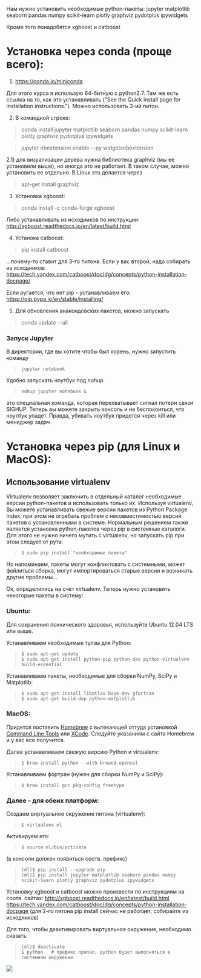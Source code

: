 Нам нужно установить необходимые python-пакеты:
jupyter matplotlib seaborn pandas numpy scikit-learn plotly graphviz pydotplus ipywidgets

Кроме того понадобятся xgboost и catboost

# Установка через conda (проще всего):

1) https://conda.io/miniconda

Для этого курса я использую 64-битную c python2.7. Там же есть ссылка на то, как это устанавливать ("See the Quick install page for installation instructions."). Можно использовать 3-ий питон.

2) В командной строке:
> conda install jupyter matplotlib seaborn pandas numpy scikit-learn plotly graphviz pydotplus ipywidgets

> jupyter nbextension enable --py widgetsnbextension 

2.1) для визуализации дерева нужна библиотека graphviz (мы ее установили выше), но иногда это не работает. В таком случае, можно установить ее отдельно. В Linux это делается через
> apt-get install graphviz

3) Установка xgboost:
> conda install -c conda-forge xgboost

Либо устанавливать из исходников по инструкции: http://xgboost.readthedocs.io/en/latest/build.html

4) Устанока catboost:
> pip install catboost

...почему-то ставит для 3-го питона. Если у вас второй, надо собирать из исходников: https://tech.yandex.com/catboost/doc/dg/concepts/python-installation-docpage/

Если ругается, что нет pip - устанавливаем его: https://pip.pypa.io/en/stable/installing/

5) Для обновления анакондовских пакетов, можно запускать
> conda update --all

### Запуск Jupyter

В директории, где вы хотите чтобы был корень, нужно запустить команду

>`jupyter notebook`<br>

Удобно запускать ноутбук под nohup

>`nohup jupyter notebook &`<br>

это специальная команда, которая перехватывает сигнал потери связи SIGHUP. Теперь вы можете закрыть консоль и не беспокоиться, что ноутбук упадет. Правда, убивать ноутбук придется через kill или менеджер задач

# Установка через pip (для Linux и MacOS):

## Использование virtualenv

Virtualenv позволяет заключить в отдельный каталог необходимые версии python-пакетов и использовать только их. Используя virtualenv, Вы можете устанавливать свежие версии пакетов из Python Package Index, при этом не огребать проблем с несовместимостью версий пакетов с установленными в системе. Нормальным решением также является установка python-пакетов через pip в системные каталоги. Для этого не нужно ничего мутить с virtualenv, но запускать pip при этом следует от рута:

> `$ sudo pip install "необходимые пакеты" `

Но напоминаем, пакеты могут конфликтовать с системными, может фейлиться сборка, могут импортироваться старые версии и возникать другие проблемы...

Ок, определились на счет virtualenv. Теперь нужно установить некоторые пакеты в систему:

### Ubuntu:

Для сохранения психического здоровья, используйте Ubuntu 12.04 LTS или выше.

Устанавливаем необходимые тулзы для Python:
>`$ sudo apt-get update`<br>
>`$ sudo apt-get install python-pip python-dev python-virtualenv build-essential`

Устанавливаем пакеты, необходимые для сборки NumPy, SciPy и Matplotlib:

>`$ sudo apt-get install libatlas-base-dev gfortran`<br>
>`$ sudo apt-get build-dep python-matplotlib`<br>


### MacOS:

Придется поставить <a href="http://brew.sh/" target="_blank">Homebrew</a> с вытекающей оттуда установкой <a href="https://developer.apple.com/downloads/" target="_blank">Command Line Tools</a> или <a href="https://developer.apple.com/xcode/" target="_blank">XCode</a>. Следуйте указаниям с сайта Homebrew и у вас все получится.

Далее устанавливаем свежую версию Python и virtualenv:

>`$ brew install python --with-brewed-openssl`<br>

Устанавливаем фортран (нужен для сборки NumPy и SciPy):

>`$ brew install gcc pkg-config freetype`


### Далее - для обеих платформ:

Создаем виртуальное окружение питона (virtualenv):
>`$ virtualenv ml`

Активируем его:
>`$ source ml/bin/activate`

(в консоли должен появиться соотв. префикс)

>`(ml)$ pip install --upgrade pip`<br>
>`(ml)$ pip install jupyter matplotlib seaborn pandas numpy scikit-learn plotly graphviz pydotplus ipywidgets`<br>

Установку xgboost и catboost можно произвести по инструкциям на соотв. сайтах:
http://xgboost.readthedocs.io/en/latest/build.html <br>
https://tech.yandex.com/catboost/doc/dg/concepts/python-installation-docpage (для 2-го питона pip install сейчас не работает, собирайте из исходников)

Для того, чтобы деактивировать виртуальное окружение, необходимо сказать

> `(ml)$ deactivate`<br>
> `$ python   # префикс пропал, python будет выполняться в системном окружении`

<img src="http://www.linusakesson.net/programming/kernighans-lever/cat.png">
